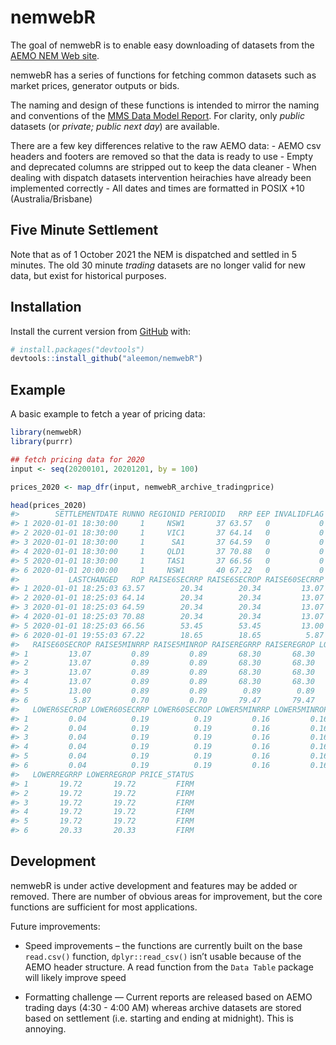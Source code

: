 
<!-- README.md is generated from README.Rmd. Please edit that file -->

# nemwebR

<!-- badges: start -->
<!-- badges: end -->

The goal of nemwebR is to enable easy downloading of datasets from the
[AEMO NEM Web
site](https://www.aemo.com.au/energy-systems/electricity/national-electricity-market-nem/data-nem/market-data-nemweb).

nemwebR has a series of functions for fetching common datasets such as
market prices, generator outputs or bids.

The naming and design of these functions is intended to mirror the
naming and conventions of the [MMS Data Model
Report](http://nemweb.com.au/Reports/Current/MMSDataModelReport/Electricity/MMS%20Data%20Model%20Report_files/MMS_2.htm).
For clarity, only *public* datasets (or *private; public next day*) are
available.

There are a few key differences relative to the raw AEMO data: - AEMO
csv headers and footers are removed so that the data is ready to use -
Empty and deprecated columns are stripped out to keep the data cleaner -
When dealing with dispatch datasets intervention heirachies have already
been implemented correctly - All dates and times are formatted in POSIX
+10 (Australia/Brisbane)

## Five Minute Settlement

Note that as of 1 October 2021 the NEM is dispatched and settled in 5
minutes. The old 30 minute *trading* datasets are no longer valid for
new data, but exist for historical purposes.

## Installation

Install the current version from [GitHub](https://github.com/) with:

``` r
# install.packages("devtools")
devtools::install_github("aleemon/nemwebR")
```

## Example

A basic example to fetch a year of pricing data:

``` r
library(nemwebR)
library(purrr)

## fetch pricing data for 2020
input <- seq(20200101, 20201201, by = 100)

prices_2020 <- map_dfr(input, nemwebR_archive_tradingprice)

head(prices_2020)
#>        SETTLEMENTDATE RUNNO REGIONID PERIODID   RRP EEP INVALIDFLAG
#> 1 2020-01-01 18:30:00     1     NSW1       37 63.57   0           0
#> 2 2020-01-01 18:30:00     1     VIC1       37 64.14   0           0
#> 3 2020-01-01 18:30:00     1      SA1       37 64.59   0           0
#> 4 2020-01-01 18:30:00     1     QLD1       37 70.88   0           0
#> 5 2020-01-01 18:30:00     1     TAS1       37 66.56   0           0
#> 6 2020-01-01 20:00:00     1     NSW1       40 67.22   0           0
#>           LASTCHANGED   ROP RAISE6SECRRP RAISE6SECROP RAISE60SECRRP
#> 1 2020-01-01 18:25:03 63.57        20.34        20.34         13.07
#> 2 2020-01-01 18:25:03 64.14        20.34        20.34         13.07
#> 3 2020-01-01 18:25:03 64.59        20.34        20.34         13.07
#> 4 2020-01-01 18:25:03 70.88        20.34        20.34         13.07
#> 5 2020-01-01 18:25:03 66.56        53.45        53.45         13.00
#> 6 2020-01-01 19:55:03 67.22        18.65        18.65          5.87
#>   RAISE60SECROP RAISE5MINRRP RAISE5MINROP RAISEREGRRP RAISEREGROP LOWER6SECRRP
#> 1         13.07         0.89         0.89       68.30       68.30         0.04
#> 2         13.07         0.89         0.89       68.30       68.30         0.04
#> 3         13.07         0.89         0.89       68.30       68.30         0.04
#> 4         13.07         0.89         0.89       68.30       68.30         0.04
#> 5         13.00         0.89         0.89        0.89        0.89         0.04
#> 6          5.87         0.70         0.70       79.47       79.47         0.04
#>   LOWER6SECROP LOWER60SECRRP LOWER60SECROP LOWER5MINRRP LOWER5MINROP
#> 1         0.04          0.19          0.19         0.16         0.16
#> 2         0.04          0.19          0.19         0.16         0.16
#> 3         0.04          0.19          0.19         0.16         0.16
#> 4         0.04          0.19          0.19         0.16         0.16
#> 5         0.04          0.19          0.19         0.16         0.16
#> 6         0.04          0.19          0.19         0.16         0.16
#>   LOWERREGRRP LOWERREGROP PRICE_STATUS
#> 1       19.72       19.72         FIRM
#> 2       19.72       19.72         FIRM
#> 3       19.72       19.72         FIRM
#> 4       19.72       19.72         FIRM
#> 5       19.72       19.72         FIRM
#> 6       20.33       20.33         FIRM
```

## Development

nemwebR is under active development and features may be added or
removed. There are number of obvious areas for improvement, but the core
functions are sufficient for most applications.

Future improvements:

-   Speed improvements – the functions are currently built on the base
    `read.csv()` function, `dplyr::read_csv()` isn’t usable because of
    the AEMO header structure. A read function from the `Data Table`
    package will likely improve speed

-   Formatting challenge — Current reports are released based on AEMO
    trading days (4:30 - 4:00 AM) whereas archive datasets are stored
    based on settlement (i.e. starting and ending at midnight). This is
    annoying.
